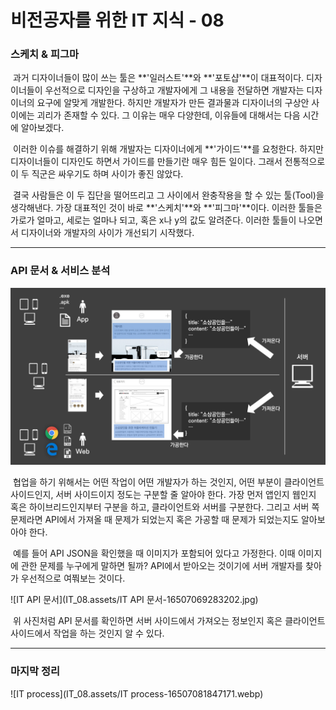 # 비전공자를 위한 IT 지식 - 08



### 스케치 & 피그마

​	과거 디자이너들이 많이 쓰는 툴은 **'일러스트'**와 **'포토샵'**이 대표적이다. 디자이너들이 우선적으로 디자인을 구상하고 개발자에게 그 내용을 전달하면 개발자는 디자이너의 요구에 알맞게 개발한다. 하지만 개발자가 만든 결과물과 디자이너의 구상안 사이에는 괴리가 존재할 수 있다. 그 이유는 매우 다양한데, 이유들에 대해서는 다음 시간에 알아보겠다.

​	이러한 이슈를 해결하기 위해 개발자는 디자이너에게 **'가이드'**를 요청한다. 하지만 디자이너들이 디자인도 하면서 가이드를 만들기란 매우 힘든 일이다. 그래서 전통적으로 이 두 직군은 싸우기도 하며 사이가 좋진 않았다.

​	결국 사람들은 이 두 집단을 떨어뜨리고 그 사이에서 완충작용을 할 수 있는 툴(Tool)을 생각해낸다. 가장 대표적인 것이 바로 **'스케치'**와 **'피그마'**이다. 이러한 툴들은 가로가 얼마고, 세로는 얼마나 되고, 혹은 x나 y의 값도 알려준다. 이러한 툴들이 나오면서 디자이너와 개발자의 사이가 개선되기 시작했다.



---



### API 문서 & 서비스 분석



![7-4](IT_08.assets/7-4.JPG)

​	협업을 하기 위해서는 어떤 작업이 어떤 개발자가 하는 것인지, 어떤 부분이 클라이언트 사이드인지, 서버 사이드이지 정도는 구분할 줄 알아야 한다. 가장 먼저 앱인지 웹인지 혹은 하이브리드인지부터 구분을 하고, 클라이언트와 서버를 구분한다. 그리고 서버 쪽 문제라면 API에서 가져올 때 문제가 되었는지 혹은 가공할 때 문제가 되었는지도 알아보아야 한다.

​	예를 들어 API JSON을 확인했을 때 이미지가 포함되어 있다고 가정한다. 이때 이미지에 관한 문제를 누구에게 말하면 될까? API에서 받아오는 것이기에 서버 개발자를 찾아가 우선적으로 여쭤보는 것이다.



![IT API 문서](IT_08.assets/IT API 문서-16507069283202.jpg)

​	위 사진처럼 API 문서를 확인하면 서버 사이드에서 가져오는 정보인지 혹은 클라이언트 사이드에서 작업을 하는 것인지 알 수 있다.



---



### 마지막 정리

![IT process](IT_08.assets/IT process-16507081847171.webp)
